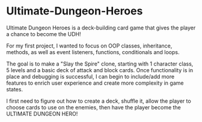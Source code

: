 # Ultimate-Dungeon-Heroes
Ultimate Dungeon Heroes is a deck-building card game that gives the player a chance to become the UDH! 

For my first project, I wanted to focus on OOP classes, inheritance, methods, as well as event listeners, functions, conditionals and loops. 

The goal is to make a "Slay the Spire" clone, starting with 1 character class, 5 levels and a basic deck of attack and block cards. Once functionality is in place and debugging is successful, I can begin to include/add more features to enrich user experience and create more complexity in game states. 

I first need to figure out how to create a deck, shuffle it, allow the player to choose cards to use on the enemies, then have the player become the ULTIMATE DUNGEON HERO! 